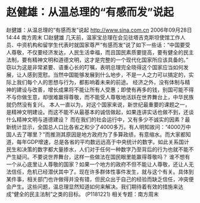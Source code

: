 # 赵健雄：从温总理的“有感而发”说起

赵健雄：从温总理的“有感而发”说起
http://www.sina.com.cn 2006年09月28日14:44 南方周末
□赵健雄
几天前，温家宝总理在会见驻塔吉克斯坦使馆工作人员、中资机构和留学生代表时就国家尊严“有感而发”说了如下一些话：“中国要受人尊敬，不仅要经济发达，人民生活幸福，而且国民素质要提高，要有健全的民主法制，要有精神文明和道德文明，这才是完整的一个现代化国家所应该具备的。”
窃以为这是非常紧要、语重心长的叮嘱，表明总理完全晓得这个国家应当如何发展，让人感到宽慰。当然中国能够发展到什么地步，不是一人之力可以搞定的，实际上我们每个人的思想与行为，都影响着未来的前途。
经济之外，没有体制与精神的建设与改善，增长成果将不能让所有人受惠；即使有再多的钱，别国可能不得不与你做生意，却很难赢得尊敬，而不能受人尊敬地活跃在世界舞台上，中华民族就仍然没有复兴。
本人一直以为，对这个国家来说，新世纪最重要的课题之一，是精神文明建设。而这不能不从最基本的诚信做起，如果连讲实话也做不到，还谈什么精神文明与道德建设？
而在我们的社会运行中，又有多少不诚实的因素？最新统计显示，全国总人口比各省之和少了4000多万。有人明知故问：“4000万中国人去了哪里？”而推测其原因是地方政府为了多算政绩，有意缩水。而大家都知道，每年GDP增速，总是各省的平均数远远高于中央统计的数字。如此关系国计民生和决策的数字都大量掺水，人们对于任何一种数字乃至背后的行为也就不能不产生疑问。不要说世界舞台，这样一些做法在国民眼里能赢得尊敬吗？
谁不想有一个从心底里让人尊敬的国家？如果一个地方的政府不但不能让人尊敬，还让人无法信任，危机已经潜伏其中了。现在许多群体性事件发生，就与这个有关。具体到某件事，相关部门也许做得并没有错，但民众出于自己的经验而缺乏信任，冲突便会产生。这些问题，温总理显然知道如何来解决。我们期待着有效的措施来达成“健全的民主法制”之类的目标。
(P1181221)
相关专题：南方周末 

